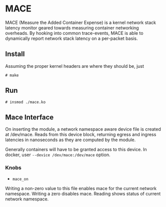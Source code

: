 # MACE

MACE (Measure the Added Container Expense) is a kernel network stack latency monitor geared towards measuring container networking overheads.
By hooking into common trace-events, MACE is able to dynamically report network stack latency on a per-packet basis.

## Install

Assuming the proper kernel headers are where they should be, just

```
# make
```

## Run

```
# insmod ./mace.ko
```

## Mace Interface

On inserting the module, a network namespace aware device file is created at /dev/mace.
Reads from this device block, returning egress and ingress latencies in nanoseconds as they are computed by the module.

Generally containers will have to be granted access to this device. In docker, user `--device /dev/mace:/dev/mace` option.

### Knobs

* `mace_on`

Writing a non-zero value to this file enables mace for the current network
namespace. Writing a zero disables mace. Reading shows status of current
network namespace.

